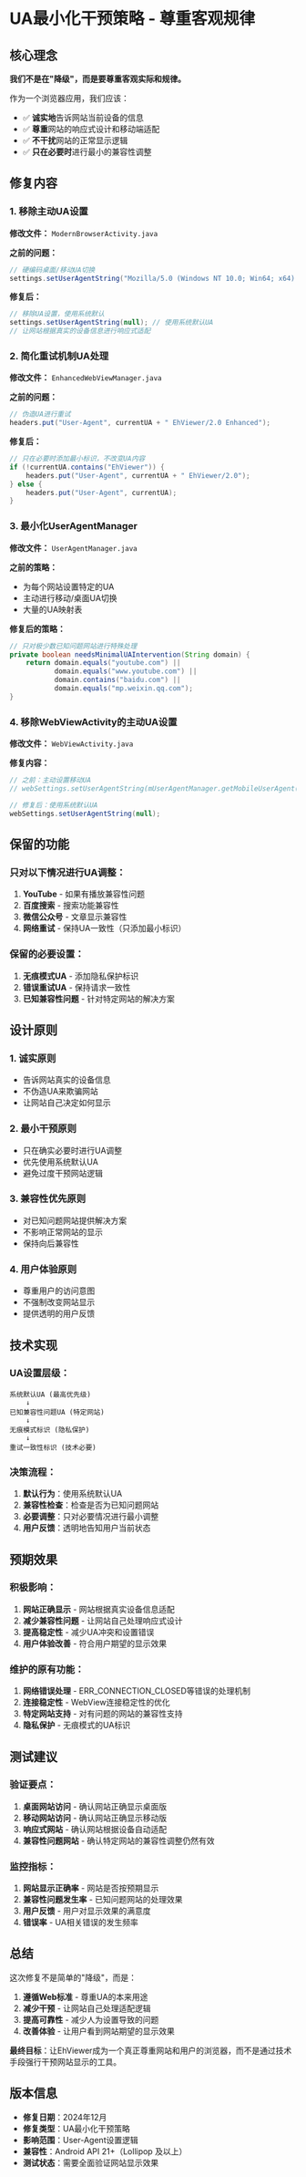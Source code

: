 # UA最小化干预策略 - 尊重客观规律

## 核心理念

**我们不是在"降级"，而是要尊重客观实际和规律。**

作为一个浏览器应用，我们应该：
- ✅ **诚实地**告诉网站当前设备的信息
- ✅ **尊重**网站的响应式设计和移动端适配
- ✅ **不干扰**网站的正常显示逻辑
- ✅ **只在必要时**进行最小的兼容性调整

## 修复内容

### 1. 移除主动UA设置

**修改文件：** `ModernBrowserActivity.java`

**之前的问题：**
```java
// 硬编码桌面/移动UA切换
settings.setUserAgentString("Mozilla/5.0 (Windows NT 10.0; Win64; x64)...");
```

**修复后：**
```java
// 移除UA设置，使用系统默认
settings.setUserAgentString(null); // 使用系统默认UA
// 让网站根据真实的设备信息进行响应式适配
```

### 2. 简化重试机制UA处理

**修改文件：** `EnhancedWebViewManager.java`

**之前的问题：**
```java
// 伪造UA进行重试
headers.put("User-Agent", currentUA + " EhViewer/2.0 Enhanced");
```

**修复后：**
```java
// 只在必要时添加最小标识，不改变UA内容
if (!currentUA.contains("EhViewer")) {
    headers.put("User-Agent", currentUA + " EhViewer/2.0");
} else {
    headers.put("User-Agent", currentUA);
}
```

### 3. 最小化UserAgentManager

**修改文件：** `UserAgentManager.java`

**之前的策略：**
- 为每个网站设置特定的UA
- 主动进行移动/桌面UA切换
- 大量的UA映射表

**修复后的策略：**
```java
// 只对极少数已知问题网站进行特殊处理
private boolean needsMinimalUAIntervention(String domain) {
    return domain.equals("youtube.com") ||
           domain.equals("www.youtube.com") ||
           domain.contains("baidu.com") ||
           domain.equals("mp.weixin.qq.com");
}
```

### 4. 移除WebViewActivity的主动UA设置

**修改文件：** `WebViewActivity.java`

**修复内容：**
```java
// 之前：主动设置移动UA
// webSettings.setUserAgentString(mUserAgentManager.getMobileUserAgent());

// 修复后：使用系统默认UA
webSettings.setUserAgentString(null);
```

## 保留的功能

### 只对以下情况进行UA调整：

1. **YouTube** - 如果有播放兼容性问题
2. **百度搜索** - 搜索功能兼容性
3. **微信公众号** - 文章显示兼容性
4. **网络重试** - 保持UA一致性（只添加最小标识）

### 保留的必要设置：

1. **无痕模式UA** - 添加隐私保护标识
2. **错误重试UA** - 保持请求一致性
3. **已知兼容性问题** - 针对特定网站的解决方案

## 设计原则

### 1. 诚实原则
- 告诉网站真实的设备信息
- 不伪造UA来欺骗网站
- 让网站自己决定如何显示

### 2. 最小干预原则
- 只在确实必要时进行UA调整
- 优先使用系统默认UA
- 避免过度干预网站逻辑

### 3. 兼容性优先原则
- 对已知问题网站提供解决方案
- 不影响正常网站的显示
- 保持向后兼容性

### 4. 用户体验原则
- 尊重用户的访问意图
- 不强制改变网站显示
- 提供透明的用户反馈

## 技术实现

### UA设置层级：

```
系统默认UA (最高优先级)
    ↓
已知兼容性问题UA (特定网站)
    ↓
无痕模式标识 (隐私保护)
    ↓
重试一致性标识 (技术必要)
```

### 决策流程：

1. **默认行为**：使用系统默认UA
2. **兼容性检查**：检查是否为已知问题网站
3. **必要调整**：只对必要情况进行最小调整
4. **用户反馈**：透明地告知用户当前状态

## 预期效果

### 积极影响：

1. **网站正确显示** - 网站根据真实设备信息适配
2. **减少兼容性问题** - 让网站自己处理响应式设计
3. **提高稳定性** - 减少UA冲突和设置错误
4. **用户体验改善** - 符合用户期望的显示效果

### 维护的原有功能：

1. **网络错误处理** - ERR_CONNECTION_CLOSED等错误的处理机制
2. **连接稳定性** - WebView连接稳定性的优化
3. **特定网站支持** - 对有问题的网站的兼容性支持
4. **隐私保护** - 无痕模式的UA标识

## 测试建议

### 验证要点：

1. **桌面网站访问** - 确认网站正确显示桌面版
2. **移动网站访问** - 确认网站正确显示移动版
3. **响应式网站** - 确认网站根据设备自动适配
4. **兼容性问题网站** - 确认特定网站的兼容性调整仍然有效

### 监控指标：

1. **网站显示正确率** - 网站是否按预期显示
2. **兼容性问题发生率** - 已知问题网站的处理效果
3. **用户反馈** - 用户对显示效果的满意度
4. **错误率** - UA相关错误的发生频率

## 总结

这次修复不是简单的"降级"，而是：

1. **遵循Web标准** - 尊重UA的本来用途
2. **减少干预** - 让网站自己处理适配逻辑
3. **提高可靠性** - 减少人为设置导致的问题
4. **改善体验** - 让用户看到网站期望的显示效果

**最终目标**：让EhViewer成为一个真正尊重网站和用户的浏览器，而不是通过技术手段强行干预网站显示的工具。

## 版本信息

- **修复日期**：2024年12月
- **修复类型**：UA最小化干预策略
- **影响范围**：User-Agent设置逻辑
- **兼容性**：Android API 21+（Lollipop 及以上）
- **测试状态**：需要全面验证网站显示效果
